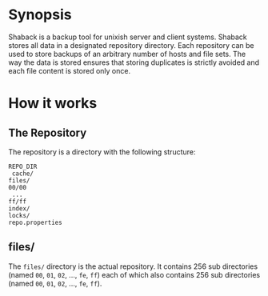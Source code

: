 Synopsis
===========================

Shaback is a backup tool for unixish server and client systems. Shaback stores all data in a designated repository directory. Each repository can be used to store backups of an arbitrary number of hosts and file sets. The way the data is stored ensures that storing duplicates is strictly avoided and each file content is stored only once.

How it works
===========================

The Repository
---------------------------

The repository is a directory with the following structure:

    REPO_DIR
     cache/
	files/
	00/00
     ...
	ff/ff
	index/
	locks/
	repo.properties

files/
-----

The `files/` directory is the actual repository. It contains 256 sub directories (named `00`, `01`, `02`, ..., `fe`, `ff`) each of which also contains 256 sub directories (named `00`, `01`, `02`, ..., `fe`, `ff`).
